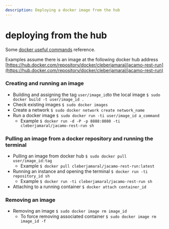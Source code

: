 ```yaml
---
description: Deploying a docker image from the hub
---
```


# deploying from the hub

Some [docker useful commands](https://gist.github.com/cleberjamaral/fd28876eba0065cf3d8f28e8a5b3a9c3) reference.

Examples assume there is an image at the following docker hub address [https://hub.docker.com/repository/docker/cleberjamaral/jacamo-rest-run](https://hub.docker.com/repository/docker/cleberjamaral/jacamo-rest-run) 

### Creating and running an image

* Building and assigning the tag `user/image_id`to the local image `$ sudo docker build -t user/image_id .`
* Check existing images `$ sudo docker images`
* Create a network `$ sudo docker network create network_name`
* Run a docker image `$ sudo docker run -ti user/image_id a_command`
  * Example `$ docker run -d -P -p 8888:8080 -ti cleberjamaral/jacamo-rest-run sh` 

### Pulling an image from a docker repository and running the terminal

* Pulling an image from docker hub `$ sudo docker pull user/image_id:tag`
  * Example `$ docker pull cleberjamaral/jacamo-rest-run:latest`
* Running an instance and opening the terminal `$ docker run -ti repository_id sh`
  * Example `$ docker run -ti cleberjamaral/jacamo-rest-run sh`
* Attaching to a running container `$ docker attach container_id`

### Removing an image

* Removing an image `$ sudo docker image rm image_id`
  * To force removing associated container `$ sudo docker image rm image_id -f`

